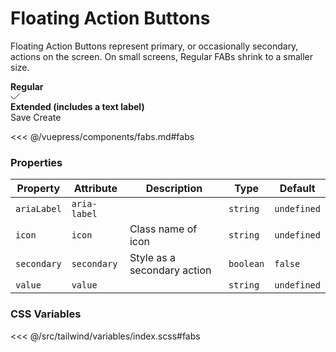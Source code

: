 # Floating Action Buttons

Floating Action Buttons represent primary, or occasionally secondary, actions on the screen. On small screens, Regular FABs shrink to a smaller size.

<!-- #region fabs -->
<section class="mds">
  <div class="grid grid-cols-1 lg:grid-cols-2 gap-20">
    <div>
      <strong>Regular</strong>
      <div class="flex items-center mt-20 space-x-20">
        <mx-fab icon="ph-pencil" aria-label="Edit" />
        <mx-fab icon="ph-heart" secondary aria-label="Like" />
        <mx-fab aria-label="OK">
          <svg viewBox="0 0 15 15" fill="none" xmlns="http://www.w3.org/2000/svg" width="15" height="15"><path d="M1 7l4.5 4.5L14 3" stroke="currentColor" stroke-linecap="square"></path></svg>
        </mx-fab>
      </div>
    </div>
    <div>
      <strong>Extended (includes a text label)</strong>
      <div class="flex items-center mt-20 space-x-20">
        <mx-fab icon="ph-floppy-disk">Save</mx-fab>
        <mx-fab>Create</mx-fab>
      </div>
    </div>
  </div>
</section>
<!-- #endregion fabs -->

<<< @/vuepress/components/fabs.md#fabs

### Properties

| Property    | Attribute    | Description                 | Type      | Default     |
| ----------- | ------------ | --------------------------- | --------- | ----------- |
| `ariaLabel` | `aria-label` |                             | `string`  | `undefined` |
| `icon`      | `icon`       | Class name of icon          | `string`  | `undefined` |
| `secondary` | `secondary`  | Style as a secondary action | `boolean` | `false`     |
| `value`     | `value`      |                             | `string`  | `undefined` |

### CSS Variables

<<< @/src/tailwind/variables/index.scss#fabs
